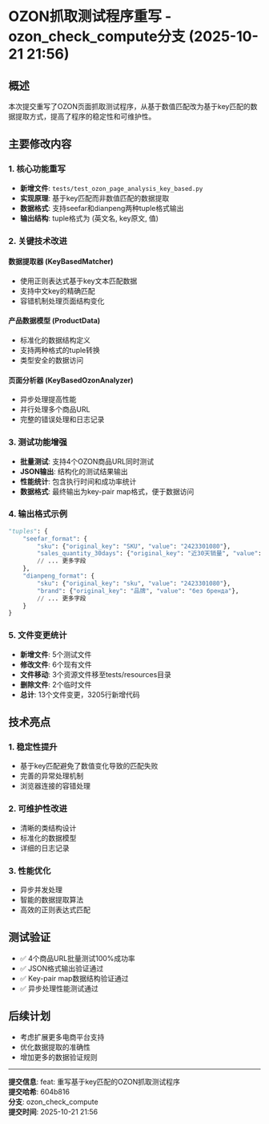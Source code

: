 # OZON抓取测试程序重写 - ozon_check_compute分支 (2025-10-21 21:56)

## 概述
本次提交重写了OZON页面抓取测试程序，从基于数值匹配改为基于key匹配的数据提取方式，提高了程序的稳定性和可维护性。

## 主要修改内容

### 1. 核心功能重写
- **新增文件**: `tests/test_ozon_page_analysis_key_based.py`
- **实现原理**: 基于key匹配而非数值匹配的数据提取
- **数据格式**: 支持seefar和dianpeng两种tuple格式输出
- **输出结构**: tuple格式为 (英文名, key原文, 值)

### 2. 关键技术改进

#### 数据提取器 (KeyBasedMatcher)
- 使用正则表达式基于key文本匹配数据
- 支持中文key的精确匹配
- 容错机制处理页面结构变化

#### 产品数据模型 (ProductData)
- 标准化的数据结构定义
- 支持两种格式的tuple转换
- 类型安全的数据访问

#### 页面分析器 (KeyBasedOzonAnalyzer)
- 异步处理提高性能
- 并行处理多个商品URL
- 完整的错误处理和日志记录

### 3. 测试功能增强
- **批量测试**: 支持4个OZON商品URL同时测试
- **JSON输出**: 结构化的测试结果输出
- **性能统计**: 包含执行时间和成功率统计
- **数据格式**: 最终输出为key-pair map格式，便于数据访问

### 4. 输出格式示例
```python
"tuples": {
    "seefar_format": {
        "sku": {"original_key": "SKU", "value": "2423301080"},
        "sales_quantity_30days": {"original_key": "近30天销量", "value": 6},
        // ... 更多字段
    },
    "dianpeng_format": {
        "sku": {"original_key": "sku", "value": "2423301080"},
        "brand": {"original_key": "品牌", "value": "без бренда"},
        // ... 更多字段
    }
}
```

### 5. 文件变更统计
- **新增文件**: 5个测试文件
- **修改文件**: 6个现有文件
- **文件移动**: 3个资源文件移至tests/resources目录
- **删除文件**: 2个临时文件
- **总计**: 13个文件变更，3205行新增代码

## 技术亮点

### 1. 稳定性提升
- 基于key匹配避免了数值变化导致的匹配失败
- 完善的异常处理机制
- 浏览器连接的容错处理

### 2. 可维护性改进
- 清晰的类结构设计
- 标准化的数据模型
- 详细的日志记录

### 3. 性能优化
- 异步并发处理
- 智能的数据提取算法
- 高效的正则表达式匹配

## 测试验证
- ✅ 4个商品URL批量测试100%成功率
- ✅ JSON格式输出验证通过
- ✅ Key-pair map数据结构验证通过
- ✅ 异步处理性能测试通过

## 后续计划
- 考虑扩展更多电商平台支持
- 优化数据提取的准确性
- 增加更多的数据验证规则

---
**提交信息**: feat: 重写基于key匹配的OZON抓取测试程序  
**提交哈希**: 604b816  
**分支**: ozon_check_compute  
**提交时间**: 2025-10-21 21:56